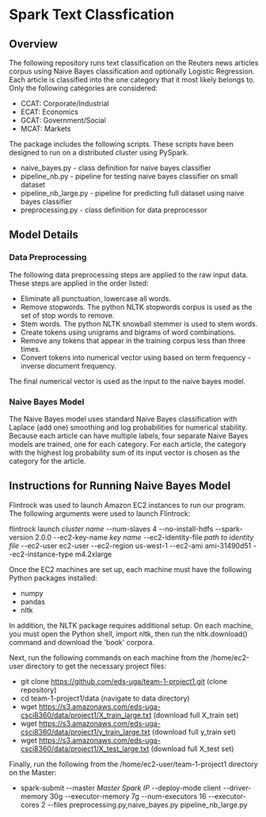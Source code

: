 # Spark Text Classfication

## Overview

The following repository runs text classification on the Reuters news articles corpus using Naive Bayes
classification and optionally Logistic Regression. Each article is classified into the one category that
it most likely belongs to. Only the following categories are considered:

 - CCAT: Corporate/Industrial
 - ECAT: Economics
 - GCAT: Government/Social
 - MCAT: Markets

The package includes the following scripts. These scripts have been designed to run on a distributed cluster using PySpark.

 - naive_bayes.py - class definition for naive bayes classifier
 - pipeline_nb.py - pipeline for testing naive bayes classifier on small dataset
 - pipeline_nb_large.py - pipeline for predicting full dataset using naive bayes classifier
 - preprocessing.py - class definition for data preprocessor

## Model Details

### Data Preprocessing

The following data preprocessing steps are applied to the raw input data. These steps are applied in the order listed:

- Eliminate all punctuation, lowercase all words.
- Remove stopwords. The python NLTK stopwords corpus is used as the set of stop words to remove.
- Stem words. The python NLTK snowball stemmer is used to stem words.
- Create tokens using unigrams and bigrams of word combinations.
- Remove any tokens that appear in the training corpus less than three times.
- Convert tokens into numerical vector using based on term frequency - inverse document frequency.

The final numerical vector is used as the input to the naive bayes model.

### Naive Bayes Model

The Naive Bayes model uses standard Naive Bayes classification with Laplace (add one) smoothing and log probabilities for numerical
stability. Because each article can have multiple labels, four separate Naive Bayes models are trained, one for each category.
For each article, the category with the highest log probability sum of its input vector is chosen as the category for the article. 
 
## Instructions for Running Naive Bayes Model

Flintrock was used to launch Amazon EC2 instances to run our program. The following arguments were used to launch Flintrock:

flintrock launch *cluster name* --num-slaves 4 --no-install-hdfs --spark-version 2.0.0 --ec2-key-name *key name* --ec2-identity-file 
*path to identity file* --ec2-user ec2-user --ec2-region us-west-1 --ec2-ami ami-31490d51 --ec2-instance-type m4.2xlarge

Once the EC2 machines are set up, each machine must have the following Python packages installed:
- numpy
- pandas
- nltk

In addition, the NLTK package requires additional setup. On each machine, you must open the Python shell, import nltk, then run
the nltk.download() command and download the 'book' corpora.

Next, run the following commands on each machine from the /home/ec2-user directory to get the necessary project files:

- git clone https://github.com/eds-uga/team-1-project1.git (clone repository)
- cd team-1-project1/data (navigate to data directory)
- wget https://s3.amazonaws.com/eds-uga-csci8360/data/project1/X_train_large.txt (download full X_train set)
- wget https://s3.amazonaws.com/eds-uga-csci8360/data/project1/y_train_large.txt (download full y_train set)
- wget https://s3.amazonaws.com/eds-uga-csci8360/data/project1/X_test_large.txt (download full X_test set)

Finally, run the following from the /home/ec2-user/team-1-project1 directory on the Master:

- spark-submit --master *Master Spark IP* --deploy-mode client --driver-memory 30g --executor-memory 7g --num-executors 16 --executor-cores 2 --files preprocessing.py,naive_bayes.py pipeline_nb_large.py